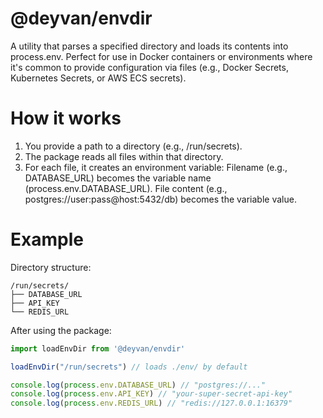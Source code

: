 # @deyvan/envdir
A utility that parses a specified directory and loads its contents into process.env. Perfect for use in Docker containers or environments where it's common to provide configuration via files (e.g., Docker Secrets, Kubernetes Secrets, or AWS ECS secrets).

# How it works
1. You provide a path to a directory (e.g., /run/secrets).
2. The package reads all files within that directory.
3. For each file, it creates an environment variable:
Filename (e.g., DATABASE_URL) becomes the variable name (process.env.DATABASE_URL).
File content (e.g., postgres://user:pass@host:5432/db) becomes the variable value.

# Example
Directory structure:
```
/run/secrets/
├── DATABASE_URL
├── API_KEY
└── REDIS_URL
```

After using the package:
```js
import loadEnvDir from '@deyvan/envdir'

loadEnvDir("/run/secrets") // loads ./env/ by default

console.log(process.env.DATABASE_URL) // "postgres://..."
console.log(process.env.API_KEY) // "your-super-secret-api-key"
console.log(process.env.REDIS_URL) // "redis://127.0.0.1:16379"
```

